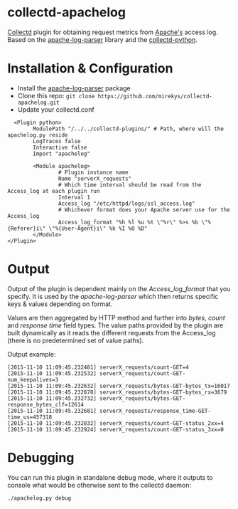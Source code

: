 # collectd-apachelog
[Collectd](http://www.collectd.org/) plugin for obtaining request metrics from [Apache's](https://httpd.apache.org/) access log. Based on the [apache-log-parser](https://github.com/rory/apache-log-parser) library and the [collectd-python](https://collectd.org/documentation/manpages/collectd-python.5.shtml).

# Installation & Configuration

* Install the [apache-log-parser](https://github.com/rory/apache-log-parser) package
* Clone this repo: ```git clone https://github.com/mirekys/collectd-apachelog.git```
* Update your collectd.conf
```
  <Plugin python>
        ModulePath "/../../collectd-plugins/" # Path, where will the apachelog.py reside
        LogTraces false
        Interactive false
        Import "apachelog"

        <Module apachelog>
                # Plugin instance name
                Name "serverX_requests"
                # Which time interval should be read from the Access_log at each plugin run
                Interval 1
                Access_log "/etc/httpd/logs/ssl_access.log"
                # Whichever format does your Apache server use for the Access_log
                Access_log_format "%h %l %u %t \"%r\" %>s %b \"%{Referer}i\" \"%{User-Agent}i\" %k %I %O %D" 
        </Module>
</Plugin>
```

# Output

Output of the plugin is dependent mainly on the *Access_log_format* that you specify. It is used by the *apache-log-parser* which then returns specific keys & values depending on format.

Values are then aggregated by HTTP method and further into *bytes*, *count* and *response time* field types. The value paths provided by the plugin are built dynamically as it reads the different requests from the Access_log (there is no predetermined set of value paths).

Output example:
```
[2015-11-10 11:09:45.232481] serverX_requests/count-GET=4
[2015-11-10 11:09:45.232532] serverX_requests/count-GET-num_keepalives=3
[2015-11-10 11:09:45.232632] serverX_requests/bytes-GET-bytes_tx=16017
[2015-11-10 11:09:45.232878] serverX_requests/bytes-GET-bytes_rx=3679
[2015-11-10 11:09:45.232732] serverX_requests/bytes-GET-response_bytes_clf=12614
[2015-11-10 11:09:45.232681] serverX_requests/response_time-GET-time_us=457318
[2015-11-10 11:09:45.232832] serverX_requests/count-GET-status_2xx=4
[2015-11-10 11:09:45.232924] serverX_requests/count-GET-status_3xx=0
```

# Debugging

You can run this plugin in standalone debug mode, where it outputs to console
what would be otherwise sent to the collectd daemon:

``` ./apachelog.py debug ```
